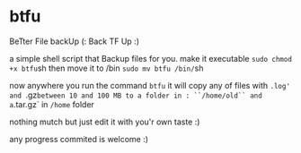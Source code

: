 # btfu
BeTter File backUp (: Back TF Up :)


a simple shell script that Backup files for you.
make it executable
``sudo chmod +x btfu``sh
then move it to /bin
``sudo mv btfu /bin/``sh

now anywhere you run the command 
``btfu``
it will copy any of files with `.log' and `.gz` between 10 and 100 MB to a folder in :
``/home/old``
and a `.tar.gz` in ``/home`` folder


nothing mutch but just edit it with you'r own taste :)

any progress commited is welcome :)
